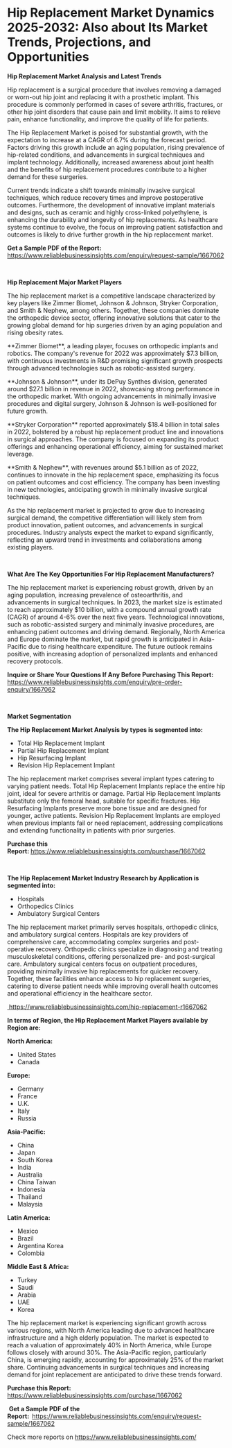 <p><h1>Hip Replacement Market Dynamics 2025-2032: Also about Its Market Trends, Projections, and Opportunities</h1></p><p><strong>Hip Replacement Market Analysis and Latest Trends</strong></p>
<p><p>Hip replacement is a surgical procedure that involves removing a damaged or worn-out hip joint and replacing it with a prosthetic implant. This procedure is commonly performed in cases of severe arthritis, fractures, or other hip joint disorders that cause pain and limit mobility. It aims to relieve pain, enhance functionality, and improve the quality of life for patients.</p><p>The Hip Replacement Market is poised for substantial growth, with the expectation to increase at a CAGR of 6.7% during the forecast period. Factors driving this growth include an aging population, rising prevalence of hip-related conditions, and advancements in surgical techniques and implant technology. Additionally, increased awareness about joint health and the benefits of hip replacement procedures contribute to a higher demand for these surgeries.</p><p>Current trends indicate a shift towards minimally invasive surgical techniques, which reduce recovery times and improve postoperative outcomes. Furthermore, the development of innovative implant materials and designs, such as ceramic and highly cross-linked polyethylene, is enhancing the durability and longevity of hip replacements. As healthcare systems continue to evolve, the focus on improving patient satisfaction and outcomes is likely to drive further growth in the hip replacement market.</p></p>
<p><strong>Get a Sample PDF of the Report:&nbsp;</strong> <a href="https://www.reliablebusinessinsights.com/enquiry/request-sample/1667062?utm_campaign=3086&utm_medium=2&utm_source=Github&utm_content=ia&utm_term=06032025&utm_id=hip-replacement">https://www.reliablebusinessinsights.com/enquiry/request-sample/1667062</a></p>
<p>&nbsp;</p>
<p><strong>Hip Replacement Major Market Players</strong></p>
<p><p>The hip replacement market is a competitive landscape characterized by key players like Zimmer Biomet, Johnson & Johnson, Stryker Corporation, and Smith & Nephew, among others. Together, these companies dominate the orthopedic device sector, offering innovative solutions that cater to the growing global demand for hip surgeries driven by an aging population and rising obesity rates.</p><p>**Zimmer Biomet**, a leading player, focuses on orthopedic implants and robotics. The company's revenue for 2022 was approximately $7.3 billion, with continuous investments in R&D promising significant growth prospects through advanced technologies such as robotic-assisted surgery.</p><p>**Johnson & Johnson**, under its DePuy Synthes division, generated around $27.1 billion in revenue in 2022, showcasing strong performance in the orthopedic market. With ongoing advancements in minimally invasive procedures and digital surgery, Johnson & Johnson is well-positioned for future growth.</p><p>**Stryker Corporation** reported approximately $18.4 billion in total sales in 2022, bolstered by a robust hip replacement product line and innovations in surgical approaches. The company is focused on expanding its product offerings and enhancing operational efficiency, aiming for sustained market leverage.</p><p>**Smith & Nephew**, with revenues around $5.1 billion as of 2022, continues to innovate in the hip replacement space, emphasizing its focus on patient outcomes and cost efficiency. The company has been investing in new technologies, anticipating growth in minimally invasive surgical techniques.</p><p>As the hip replacement market is projected to grow due to increasing surgical demand, the competitive differentiation will likely stem from product innovation, patient outcomes, and advancements in surgical procedures. Industry analysts expect the market to expand significantly, reflecting an upward trend in investments and collaborations among existing players.</p></p>
<p>&nbsp;</p>
<p><strong>What Are The Key Opportunities For Hip Replacement Manufacturers?</strong></p>
<p><p>The hip replacement market is experiencing robust growth, driven by an aging population, increasing prevalence of osteoarthritis, and advancements in surgical techniques. In 2023, the market size is estimated to reach approximately $10 billion, with a compound annual growth rate (CAGR) of around 4-6% over the next five years. Technological innovations, such as robotic-assisted surgery and minimally invasive procedures, are enhancing patient outcomes and driving demand. Regionally, North America and Europe dominate the market, but rapid growth is anticipated in Asia-Pacific due to rising healthcare expenditure. The future outlook remains positive, with increasing adoption of personalized implants and enhanced recovery protocols.</p></p>
<p><strong>Inquire or Share Your Questions If Any Before Purchasing This Report:</strong> <a href="https://www.reliablebusinessinsights.com/enquiry/pre-order-enquiry/1667062?utm_campaign=3086&utm_medium=2&utm_source=Github&utm_content=ia&utm_term=06032025&utm_id=hip-replacement">https://www.reliablebusinessinsights.com/enquiry/pre-order-enquiry/1667062</a></p>
<p>&nbsp;</p>
<p><strong>Market Segmentation</strong></p>
<p><strong>The Hip Replacement Market Analysis by types is segmented into:</strong></p>
<p><ul><li>Total Hip Replacement Implant</li><li>Partial Hip Replacement Implant</li><li>Hip Resurfacing Implant</li><li>Revision Hip Replacement Implant</li></ul></p>
<p><p>The hip replacement market comprises several implant types catering to varying patient needs. Total Hip Replacement Implants replace the entire hip joint, ideal for severe arthritis or damage. Partial Hip Replacement Implants substitute only the femoral head, suitable for specific fractures. Hip Resurfacing Implants preserve more bone tissue and are designed for younger, active patients. Revision Hip Replacement Implants are employed when previous implants fail or need replacement, addressing complications and extending functionality in patients with prior surgeries.</p></p>
<p><strong>Purchase this Report:&nbsp;</strong><a href="https://www.reliablebusinessinsights.com/purchase/1667062?utm_campaign=3086&utm_medium=2&utm_source=Github&utm_content=ia&utm_term=06032025&utm_id=hip-replacement">https://www.reliablebusinessinsights.com/purchase/1667062</a></p>
<p>&nbsp;</p>
<p><strong>The Hip Replacement Market Industry Research by Application is segmented into:</strong></p>
<p><ul><li>Hospitals</li><li>Orthopedics Clinics</li><li>Ambulatory Surgical Centers</li></ul></p>
<p><p>The hip replacement market primarily serves hospitals, orthopedic clinics, and ambulatory surgical centers. Hospitals are key providers of comprehensive care, accommodating complex surgeries and post-operative recovery. Orthopedic clinics specialize in diagnosing and treating musculoskeletal conditions, offering personalized pre- and post-surgical care. Ambulatory surgical centers focus on outpatient procedures, providing minimally invasive hip replacements for quicker recovery. Together, these facilities enhance access to hip replacement surgeries, catering to diverse patient needs while improving overall health outcomes and operational efficiency in the healthcare sector.</p></p>
<p><a href="https://www.reliablebusinessinsights.com/hip-replacement-r1667062?utm_campaign=3086&utm_medium=2&utm_source=Github&utm_content=ia&utm_term=06032025&utm_id=hip-replacement">&nbsp;https://www.reliablebusinessinsights.com/hip-replacement-r1667062</a></p>
<p><strong>In terms of Region, the Hip Replacement Market Players available by Region are:</strong></p>
<p>
    <p> <strong> North America: </strong>
        <ul>
            <li>United States</li>
            <li>Canada</li>
        </ul>
        </p> 
    <p> <strong> Europe: </strong>
        <ul>
            <li>Germany</li>
            <li>France</li>
            <li>U.K.</li>
            <li>Italy</li>
            <li>Russia</li>
        </ul>
        </p> 
    <p> <strong> Asia-Pacific: </strong>
        <ul>
            <li>China</li>
            <li>Japan</li>
            <li>South Korea</li>
            <li>India</li>
            <li>Australia</li>
            <li>China Taiwan</li>
            <li>Indonesia</li>
            <li>Thailand</li>
            <li>Malaysia</li>
        </ul>
        </p> 
    <p> <strong> Latin America: </strong>
        <ul>
            <li>Mexico</li>
            <li>Brazil</li>
            <li>Argentina Korea</li>
            <li>Colombia</li>
        </ul>
        </p> 
    <p> <strong> Middle East & Africa: </strong>
        <ul>
            <li>Turkey</li>
            <li>Saudi</li>
            <li>Arabia</li>
            <li>UAE</li>
            <li>Korea</li>
        </ul>
    </p>
    </p>
<p><p>The hip replacement market is experiencing significant growth across various regions, with North America leading due to advanced healthcare infrastructure and a high elderly population. The market is expected to reach a valuation of approximately 40% in North America, while Europe follows closely with around 30%. The Asia-Pacific region, particularly China, is emerging rapidly, accounting for approximately 25% of the market share. Continuing advancements in surgical techniques and increasing demand for joint replacement are anticipated to drive these trends forward.</p></p>
<p><strong>Purchase this Report: </strong><a href="https://www.reliablebusinessinsights.com/purchase/1667062?utm_campaign=3086&utm_medium=2&utm_source=Github&utm_content=ia&utm_term=06032025&utm_id=hip-replacement">https://www.reliablebusinessinsights.com/purchase/1667062</a></p>
<p>&nbsp;<strong>Get a Sample PDF of the Report:&nbsp;&nbsp;</strong><a href="https://www.reliablebusinessinsights.com/enquiry/request-sample/1667062?utm_campaign=3086&utm_medium=2&utm_source=Github&utm_content=ia&utm_term=06032025&utm_id=hip-replacement">https://www.reliablebusinessinsights.com/enquiry/request-sample/1667062</a></p>
<p><strong></strong></p>
<p>Check more reports on <a href="https://www.reliablebusinessinsights.com/?utm_campaign=3086&utm_medium=2&utm_source=Github&utm_content=ia&utm_term=06032025&utm_id=hip-replacement">https://www.reliablebusinessinsights.com/</a></p>